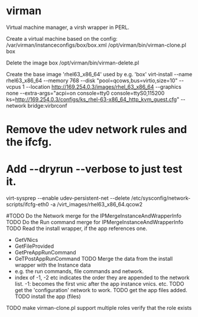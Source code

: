 # virman
Virtual machine manager, a virsh wrapper in PERL.


Create a virtual machine based on the config:
  /var/virman/instanceconfigs/box/box.xml
/opt/virman/bin/virman-clone.pl box


Delete the image box
  /opt/virman/bin/virman-delete.pl 


Create the base image 'rhel63_x86_64' used by e.g. 'box'
virt-install --name rhel63_x86_64 --memory 768 --disk "pool=qcows,bus=virtio,size=10" --vcpus 1 --location http://169.254.0.3/images/rhel_63_x86_64 --graphics none --extra-args="acpi=on console=tty0 console=ttyS0,115200 ks=http://169.254.0.3/configs/ks_rhel-63-x86_64_http_kvm_guest.cfg" --network bridge:virbrconf

# Remove the udev network rules and the ifcfg.
#  Add --dryrun --verbose to just test it.
virt-sysprep --enable udev-persistent-net --delete /etc/sysconfig/network-scripts/ifcfg-eth0 -a /virt_images/rhel63_x86_64.qcow2


#TODO Do the Network merge for the IPMergeInstanceAndWrapperInfo
TODO Do the Run command merge for IPMergeInstanceAndWrapperInfo
TODO Read the install wrapper, if the app references one.
  - GetVNics
  - GetFileProvided
  - GetPreAppRunCommand
  - GeTPostAppRunCommand
TODO Merge the data from the install wrapper with the Instance data
  - e.g. the run commands, file commands and network.
  - index of -1, -2 etc indicates the order they are appended to the network list.
    -1: becomes the first vnic after the app instance vnics. etc.
TODO get the 'configuration' network to work.
TODO get the app files added.
TODO install the app (files)

TODO make virman-clone.pl support multiple roles
  verify that the role exists

